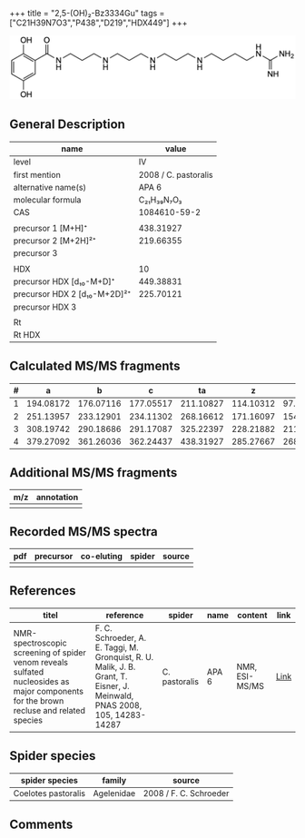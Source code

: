 +++
title = "2,5-(OH)₂-Bz3334Gu"
tags = ["C21H39N7O3","P438","D219","HDX449"]
+++

![](/img/2-5-OH2-Bz3334Gu.png)

## General Description

| name                         | value                |
|------------------------------|----------------------|
| level                        | IV                    |
| first mention                | 2008 / C. pastoralis |
| alternative name(s)          | APA 6                |
| molecular formula            | C₂₁H₃₉N₇O₃           |
| CAS                          | 1084610-59-2         |
|                              |                      |
| precursor 1 [M+H]⁺           | 438.31927            |
| precursor 2 [M+2H]²⁺         | 219.66355            |
| precursor 3                  |                      |
|                              |                      |
| HDX                          | 10                   |
| precursor HDX   [d₁₀-M+D]⁺   | 449.38831            |
| precursor HDX 2 [d₁₀-M+2D]²⁺ | 225.70121            |
| precursor HDX 3              |                      |
|                              |                      |
| Rt                           |                      |
| Rt HDX                       |                      |

## Calculated MS/MS fragments

| # | a         | b         | c         | ta        | z         | y         | tz        |
|---|-----------|-----------|-----------|-----------|-----------|-----------|-----------|
| 1 | 194.08172 | 176.07116 | 177.05517 | 211.10827 | 114.10312 | 97.07657  | 131.12967 |
| 2 | 251.13957 | 233.12901 | 234.11302 | 268.16612 | 171.16097 | 154.13442 | 188.18752 |
| 3 | 308.19742 | 290.18686 | 291.17087 | 325.22397 | 228.21882 | 211.19227 | 245.24537 |
| 4 | 379.27092 | 361.26036 | 362.24437 | 438.31927 | 285.27667 | 268.25012 | 302.30322 |

## Additional MS/MS fragments

| m/z       | annotation |
|-----------|------------|
|           |            |

## Recorded MS/MS spectra

| pdf | precursor | co-eluting | spider    | source                              |
|-----|-----------|------------|-----------|-------------------------------------|
|     |           |            |           |                                     |

## References

| titel                                                                                                                                  | reference                                                                                                                 | spider        | name  | content        | link                                                       |
|----------------------------------------------------------------------------------------------------------------------------------------|---------------------------------------------------------------------------------------------------------------------------|---------------|-------|----------------|------------------------------------------------------------|
| NMR-spectroscopic screening of spider venom reveals sulfated nucleosides as major components for the brown recluse and related species | F. C. Schroeder, A. E. Taggi, M. Gronquist, R. U. Malik, J. B. Grant, T. Eisner, J. Meinwald, PNAS 2008, 105, 14283-14287 | C. pastoralis | APA 6 | NMR, ESI-MS/MS | [Link](https://www.pnas.org/content/105/38/14283.abstract) |

## Spider species

| spider species      | family     | source                 |
|---------------------|------------|------------------------|
| Coelotes pastoralis | Agelenidae | 2008 / F. C. Schroeder |

## Comments